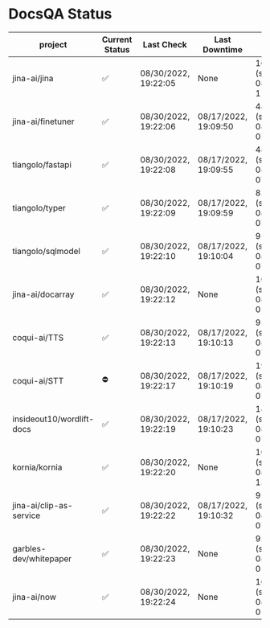 # DocsQA Status

|         project         |Current Status|     Last Check     |   Last Downtime    |              % Uptime              |
|-------------------------|--------------|--------------------|--------------------|------------------------------------|
|jina-ai/jina             |✅            |08/30/2022, 19:22:05|None                |100.000 (since 08/29/2022, 11:24:14)|
|jina-ai/finetuner        |✅            |08/30/2022, 19:22:06|08/17/2022, 19:09:50|48.161 (since 08/15/2022, 07:09:42) |
|tiangolo/fastapi         |✅            |08/30/2022, 19:22:08|08/17/2022, 19:09:55|48.169 (since 08/15/2022, 07:09:42) |
|tiangolo/typer           |✅            |08/30/2022, 19:22:09|08/17/2022, 19:09:59|82.579 (since 08/15/2022, 07:09:42) |
|tiangolo/sqlmodel        |✅            |08/30/2022, 19:22:10|08/17/2022, 19:10:04|91.943 (since 08/15/2022, 07:09:42) |
|jina-ai/docarray         |✅            |08/30/2022, 19:22:12|None                |100.000 (since 08/24/2022, 01:39:12)|
|coqui-ai/TTS             |✅            |08/30/2022, 19:22:13|08/17/2022, 19:10:13|91.936 (since 08/15/2022, 07:09:42) |
|coqui-ai/STT             |⛔️           |08/30/2022, 19:22:17|08/17/2022, 19:10:19|190.361 (since 08/15/2022, 07:09:42)|
|insideout10/wordlift-docs|✅            |08/30/2022, 19:22:19|08/17/2022, 19:10:23|149.606 (since 08/15/2022, 07:09:42)|
|kornia/kornia            |✅            |08/30/2022, 19:22:20|None                |100.000 (since 08/30/2022, 13:49:49)|
|jina-ai/clip-as-service  |✅            |08/30/2022, 19:22:22|08/17/2022, 19:10:32|91.956 (since 08/15/2022, 07:09:42) |
|garbles-dev/whitepaper   |✅            |08/30/2022, 19:22:23|None                |92.403 (since 08/24/2022, 01:39:12) |
|jina-ai/now              |✅            |08/30/2022, 19:22:24|None                |100.000 (since 08/24/2022, 01:39:12)|
